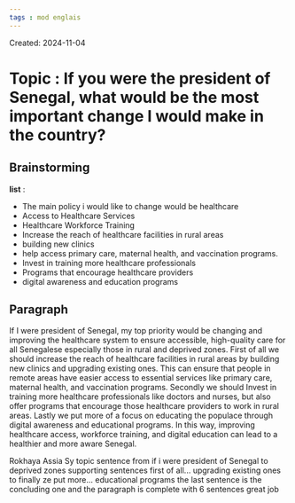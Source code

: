 ```yaml
---
tags : mod englais
---
```

Created: 2024-11-04

# Topic : **If you were the president of Senegal, what would be the most important change I would make in the country?**

## Brainstorming

**list** : 
- The main policy i would like to change would be healthcare
- Access to Healthcare Services
- Healthcare Workforce Training 
- Increase the reach of healthcare facilities in rural areas
- building new clinics
- help access primary care, maternal health, and vaccination programs.
- Invest in training more healthcare professionals
- Programs that encourage healthcare providers
- digital awareness and education programs

## Paragraph 
If I were president of Senegal, my top priority would be changing and improving the healthcare system to ensure accessible, high-quality care for all Senegalese especially those in rural and deprived zones. First of all we should increase the reach of healthcare facilities in rural areas by building new clinics and upgrading existing ones. This can ensure that people in remote areas have easier access to essential services like primary care, maternal health, and vaccination programs. Secondly we should Invest in training more healthcare professionals like doctors and nurses, but also offer programs that encourage those healthcare providers to work in rural areas. Lastly we put more of a focus on educating the populace through digital awareness and educational programs. In this way, improving healthcare access, workforce training, and digital education can lead to a healthier and more aware Senegal.

Rokhaya Assia Sy 
topic sentence from if i were president of Senegal to deprived zones
supporting sentences first of all... upgrading existing ones to finally ze put more... educational programs 
the last sentence is the concluding one and the paragraph is complete with 6 sentences 
great job 